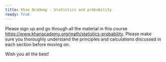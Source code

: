 ```yaml
---
title: Khan Academy - Statistics and probability
ready: True
---
```


Please sign up and go through all the material in this course https://www.khanacademy.org/math/statistics-probability. Please make sure you thoroughly understand the principles and calculations discussed in each section before moving on.

Wish you all the best!